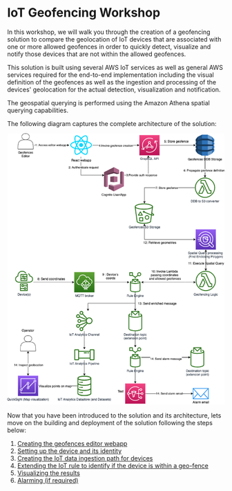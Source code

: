 # IoT Geofencing Workshop

In this workshop, we will walk you through the creation of a geofencing solution to compare the geolocation of IoT devices that are associated with one or more allowed geofences in order to quickly detect, visualize and notify those devices that are not within the allowed geofences.

This solution is built using several AWS IoT services as well as general AWS services required for the end-to-end implementation including the visual definition of the geofences as well as the ingestion and processing of the devices' geolocation for the actual detection, visualization and notification.

The geospatial querying is performed using the Amazon Athena spatial querying capabilities.

The following diagram captures the complete architecture of the solution:

![Image of Architecture](arch.png)

Now that you have been introduced to the solution and its architecture, lets move on the building and deployment of the solution following the steps below:

1. [Creating the geofences editor webapp](creating_webapp.md)
2. [Setting up the device and its identity](setting_device.md)
3. [Creating the IoT data ingestion path for devices](creating_iot_ingest.md)
4. [Extending the IoT rule to identify if the device is within a geo-fence](extending_to_pip.md) 
5. [Visualizing the results](visualizing.md)
6. [Alarming (if required)](alarming.md)
